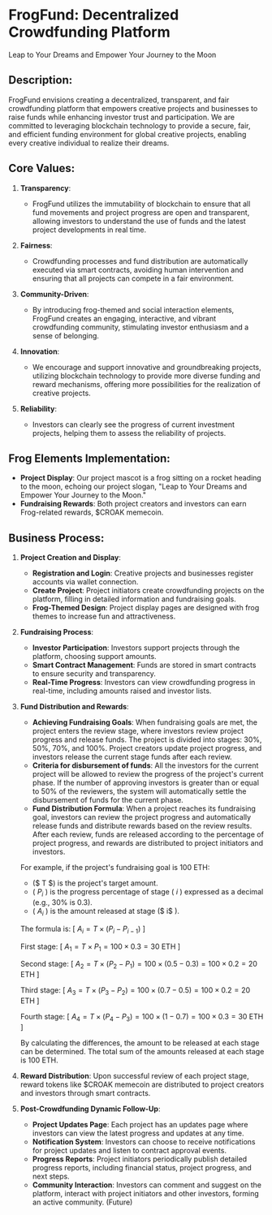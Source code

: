
# FrogFund: Decentralized Crowdfunding Platform

Leap to Your Dreams and Empower Your Journey to the Moon


## Description:
FrogFund envisions creating a decentralized, transparent, and fair crowdfunding platform that empowers creative projects and businesses to raise funds while enhancing investor trust and participation. We are committed to leveraging blockchain technology to provide a secure, fair, and efficient funding environment for global creative projects, enabling every creative individual to realize their dreams.

## Core Values:
1. **Transparency**:
   - FrogFund utilizes the immutability of blockchain to ensure that all fund movements and project progress are open and transparent, allowing investors to understand the use of funds and the latest project developments in real time.

2. **Fairness**:
   - Crowdfunding processes and fund distribution are automatically executed via smart contracts, avoiding human intervention and ensuring that all projects can compete in a fair environment.

3. **Community-Driven**:
   - By introducing frog-themed and social interaction elements, FrogFund creates an engaging, interactive, and vibrant crowdfunding community, stimulating investor enthusiasm and a sense of belonging.

4. **Innovation**:
   - We encourage and support innovative and groundbreaking projects, utilizing blockchain technology to provide more diverse funding and reward mechanisms, offering more possibilities for the realization of creative projects.

5. **Reliability**:
   - Investors can clearly see the progress of current investment projects, helping them to assess the reliability of projects.

## Frog Elements Implementation:
- **Project Display**: Our project mascot is a frog sitting on a rocket heading to the moon, echoing our project slogan, "Leap to Your Dreams and Empower Your Journey to the Moon."
- **Fundraising Rewards**: Both project creators and investors can earn Frog-related rewards, $CROAK memecoin.

## Business Process:
1. **Project Creation and Display**:
   - **Registration and Login**: Creative projects and businesses register accounts via wallet connection.
   - **Create Project**: Project initiators create crowdfunding projects on the platform, filling in detailed information and fundraising goals.
   - **Frog-Themed Design**: Project display pages are designed with frog themes to increase fun and attractiveness.

2. **Fundraising Process**:
   - **Investor Participation**: Investors support projects through the platform, choosing support amounts.
   - **Smart Contract Management**: Funds are stored in smart contracts to ensure security and transparency.
   - **Real-Time Progress**: Investors can view crowdfunding progress in real-time, including amounts raised and investor lists.

3. **Fund Distribution and Rewards**:
   - **Achieving Fundraising Goals**: When fundraising goals are met, the project enters the review stage, where investors review project progress and release funds. The project is divided into stages: 30%, 50%, 70%, and 100%. Project creators update project progress, and investors release the current stage funds after each review.
   - **Criteria for disbursement of funds**: All the investors for the current project will be allowed to review the progress of the project's current phase. If the number of approving investors is greater than or equal to 50% of the reviewers, the system will automatically settle the disbursement of funds for the current phase.
   - **Fund Distribution Formula**: When a project reaches its fundraising goal, investors can review the project progress and automatically release funds and distribute rewards based on the review results. After each review, funds are released according to the percentage of project progress, and rewards are distributed to project initiators and investors.

   For example, if the project's fundraising goal is 100 ETH:
   - \($ T $\) is the project's target amount.
   - \( $P_i$ \) is the progress percentage of stage \( $i$ \) expressed as a decimal (e.g., 30% is 0.3).
   - \( $A_i$ \) is the amount released at stage \($ i$ \).

   The formula is:
   \[
   $A_i = T \times (P_i - P_{i-1})$
   \]

   First stage:
   \[
   $A_1 = T \times P_1 = 100 \times 0.3 = 30 \text{ ETH}$
   \]

   Second stage:
   \[
   $A_2 = T \times (P_2 - P_1) = 100 \times (0.5 - 0.3) = 100 \times 0.2 = 20 \text{ ETH}$
   \]

   Third stage:
   \[
   $A_3 = T \times (P_3 - P_2) = 100 \times (0.7 - 0.5) = 100 \times 0.2 = 20 \text{ ETH}$
   \]

   Fourth stage:
   \[
   $A_4 = T \times (P_4 - P_3) = 100 \times (1 - 0.7) = 100 \times 0.3 = 30 \text{ ETH}$
   \]

   By calculating the differences, the amount to be released at each stage can be determined. The total sum of the amounts released at each stage is 100 ETH.

4. **Reward Distribution**: Upon successful review of each project stage, reward tokens like $CROAK memecoin are distributed to project creators and investors through smart contracts.

5. **Post-Crowdfunding Dynamic Follow-Up**:
   - **Project Updates Page**: Each project has an updates page where investors can view the latest progress and updates at any time.
   - **Notification System**: Investors can choose to receive notifications for project updates and listen to contract approval events.
   - **Progress Reports**: Project initiators periodically publish detailed progress reports, including financial status, project progress, and next steps.
   - **Community Interaction**: Investors can comment and suggest on the platform, interact with project initiators and other investors, forming an active community. (Future)


